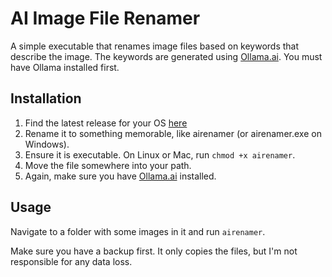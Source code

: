 # AI Image File Renamer

A simple executable that renames image files based on keywords that describe the image. The keywords are generated using [Ollama.ai](https://ollama.ai). You must have Ollama installed first.

## Installation

1. Find the latest release for your OS [here](https://github.com/technovangelist/obm/releases/latest/)
2. Rename it to something memorable, like airenamer (or airenamer.exe on Windows).
3. Ensure it is executable. On Linux or Mac, run `chmod +x airenamer`.
4. Move the file somewhere into your path.
5. Again, make sure you have [Ollama.ai](https://ollama.ai) installed.

## Usage

Navigate to a folder with some images in it and run `airenamer`.

Make sure you have a backup first. It only copies the files, but I'm not responsible for any data loss.
